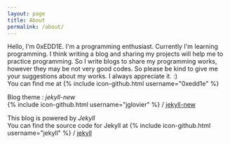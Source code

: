 ```yaml
---
layout: page
title: About
permalink: /about/
---
```


Hello, I'm 0xEDD1E. I'm a programming enthusiast. Currently I'm learning programming. I think writing a blog and sharing my projects will help me to practice programming. So I write blogs to share my programming works, however they may be not very good codes. So please be kind to give me your suggestions about my works. I always appreciate it. :)  
You can find me at {% include icon-github.html username="0xedd1e" %}

Blog theme : *jekyll-new*  
{% include icon-github.html username="jglovier" %} /
[jekyll-new](https://github.com/jglovier/jekyll-new)

This blog is powered by *Jekyll*  
You can find the source code for Jekyll at
{% include icon-github.html username="jekyll" %} /
[jekyll](https://github.com/jekyll/jekyll)
